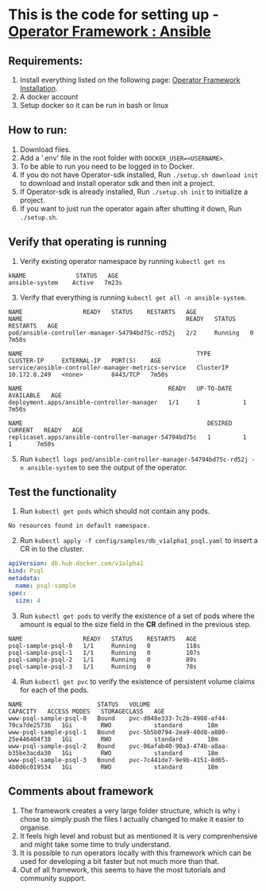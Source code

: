 # This is the code for setting up - [Operator Framework : Ansible](https://operatorframework.io/)


## Requirements:

1. Install everything listed on the following page: [Operator Framework Installation](https://sdk.operatorframework.io/docs/building-operators/ansible/installation/).
2. A docker account
3. Setup docker so it can be run in bash or linux

## How to run:
1. Download files.
2. Add a '.env' file in the root folder with `DOCKER_USER=<USERNAME>`.
3. To be able to run you need to be logged in to Docker.
4. If you do not have Operator-sdk installed, Run `./setup.sh download init` to download and install operator sdk and then init a project.
5. If Operator-sdk is already installed, Run `./setup.sh init` to initialize a project.
6. If you want to just run the operator again after shutting it down, Run `./setup.sh`.

## Verify that operating is running
1. Verify existing operator namespace by running `kubectl get ns`
```console
kNAME              STATUS   AGE
ansible-system    Active   7m23s
```

3. Verify that everything is running `kubectl get all -n ansible-system`.
```console
NAME                 READY   STATUS    RESTARTS   AGE
NAME                                              READY   STATUS    RESTARTS   AGE
pod/ansible-controller-manager-54794bd75c-rd52j   2/2     Running   0          7m50s

NAME                                                 TYPE        CLUSTER-IP     EXTERNAL-IP   PORT(S)    AGE
service/ansible-controller-manager-metrics-service   ClusterIP   10.172.8.249   <none>        8443/TCP   7m50s

NAME                                         READY   UP-TO-DATE   AVAILABLE   AGE
deployment.apps/ansible-controller-manager   1/1     1            1           7m50s

NAME                                                    DESIRED   CURRENT   READY   AGE
replicaset.apps/ansible-controller-manager-54794bd75c   1         1         1       7m50s
```
5. Run `kubectl logs pod/ansible-controller-manager-54794bd75c-rd52j -n ansible-system` to see the output of the operator.

## Test the functionality
1. Run `kubectl get pods` which should not contain any pods.
```console
No resources found in default namespace.
```
2. Run `kubectl apply -f config/samples/db_v1alpha1_psql.yaml` to insert a CR in to the cluster.
```yaml
apiVersion: db.hub.docker.com/v1alpha1
kind: Psql
metadata:
  name: psql-sample
spec:
  size: 4
```
3. Run `kubectl get pods` to verify the existence of a set of pods where the amount is equal to the size field in the **CR** defined in the previous step.

```console
NAME                 READY   STATUS    RESTARTS   AGE
psql-sample-psql-0   1/1     Running   0          118s
psql-sample-psql-1   1/1     Running   0          107s
psql-sample-psql-2   1/1     Running   0          89s
psql-sample-psql-3   1/1     Running   0          78s
```
4. Run `kubectl get pvc` to verify the existence of persistent volume claims for each of the pods.
```console
NAME                     STATUS   VOLUME                                     CAPACITY   ACCESS MODES   STORAGECLASS   AGE
www-psql-sample-psql-0   Bound    pvc-d048e333-7c2b-4908-af44-70ca7de2573b   1Gi        RWO            standard       18m
www-psql-sample-psql-1   Bound    pvc-5b5b0794-2ea9-40d8-a880-25e446404f38   1Gi        RWO            standard       18m
www-psql-sample-psql-2   Bound    pvc-06afab40-90a3-474b-a8aa-b35be3acda30   1Gi        RWO            standard       18m
www-psql-sample-psql-3   Bound    pvc-7c441de7-9e9b-4151-8d65-4b0d6c019534   1Gi        RWO            standard       18m
```

## Comments about framework

1. The framework creates a very large folder structure, which is why i chose to simply push the files I actually changed to make it easier to organise.
2. It feels high level and robust but as mentioned it is very comprenhensive and might take some time to truly understand.
3. It is possible to run operators locally with this framework which can be used for developing a bit faster but not much more than that.
4. Out of all framework, this seems to have the most tutorials and community support.
